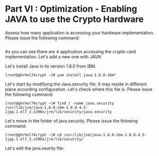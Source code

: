 # Part VI : Optimization - Enabling JAVA to use the Crypto Hardware

Assess how many application is accessing your hardware implementation. Please issue the following command:
```
```
As you can see there are 4 application accessing the crypto card implementation.
Let's add a new one with JAVA!

Let's install Java in its version 1.8.0 from IBM.
```
[root@ghrhel74crypt ~]# yum install java-1.8.0-ibm*
```

Let's start by modifying the Java.security file. It may reside in different place according configuration. Let's check where this file is. Please issue the following command:
```
[root@ghrhel74crypt ~]# find / -name java.security
/usr/lib/jvm/java-1.8.0-ibm-1.8.0.4.5-1jpp.1.el7_3.s390x/jre/lib/security/java.security
```

Let's move in the folder of java.security. Please issue the folowing command:
```
[root@ghrhel74crypt ~]# cd /usr/lib/jvm/java-1.8.0-ibm-1.8.0.4.5-1jpp.1.el7_3.s390x/jre/lib/security/
```

Let's edit the java.seurity file:
